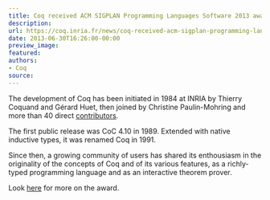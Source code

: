 ```yaml
---
title: Coq received ACM SIGPLAN Programming Languages Software 2013 award
description:
url: https://coq.inria.fr/news/coq-received-acm-sigplan-programming-languages-software-2013-award.html
date: 2013-06-30T16:26:00-00:00
preview_image:
featured:
authors:
- Coq
source:
---
```



<p>The development of Coq has been initiated in 1984 at INRIA by Thierry Coquand and G&eacute;rard Huet, then joined by Christine Paulin-Mohring and more than 40 direct <a href="https://coq.inria.fr/who-did-what-in-coq">contributors</a>.</p>
<p>The first public release was CoC 4.10 in 1989. Extended with native inductive types, it was renamed Coq in 1991.</p>
<p>Since then, a growing community of users has shared its enthousiasm in the originality of the concepts of Coq and of its various features, as a richly-typed programming language and as an interactive theorem prover.</p>
<p>Look <a href="http://www.sigplan.org/Awards/Software/Main">here</a> for more on the award.</p>

 
